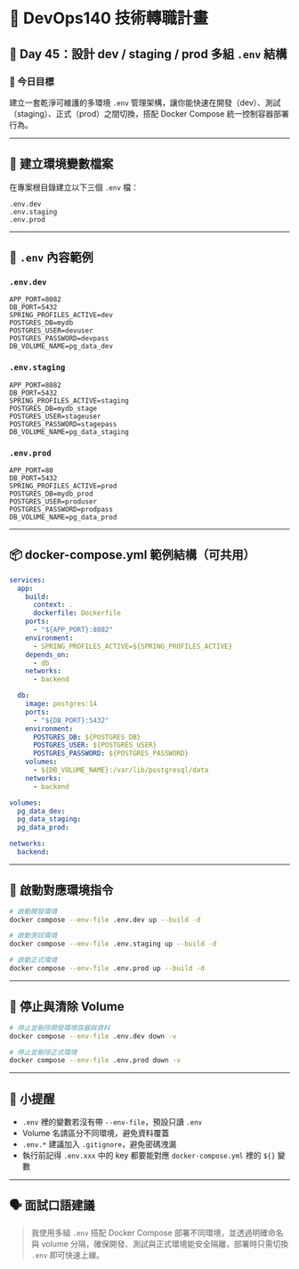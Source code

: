 # 🧩 DevOps140 技術轉職計畫

## 📅 Day 45：設計 dev / staging / prod 多組 `.env` 結構

### 🎯 今日目標

建立一套乾淨可維護的多環境 `.env` 管理架構，讓你能快速在開發（dev）、測試（staging）、正式（prod）之間切換，搭配 Docker Compose 統一控制容器部署行為。

---

## 📁 建立環境變數檔案

在專案根目錄建立以下三個 `.env` 檔：

```
.env.dev
.env.staging
.env.prod
```

---

## 📝 `.env` 內容範例

### `.env.dev`

```dotenv
APP_PORT=8082
DB_PORT=5432
SPRING_PROFILES_ACTIVE=dev
POSTGRES_DB=mydb
POSTGRES_USER=devuser
POSTGRES_PASSWORD=devpass
DB_VOLUME_NAME=pg_data_dev
```

### `.env.staging`

```dotenv
APP_PORT=8082
DB_PORT=5432
SPRING_PROFILES_ACTIVE=staging
POSTGRES_DB=mydb_stage
POSTGRES_USER=stageuser
POSTGRES_PASSWORD=stagepass
DB_VOLUME_NAME=pg_data_staging
```

### `.env.prod`

```dotenv
APP_PORT=80
DB_PORT=5432
SPRING_PROFILES_ACTIVE=prod
POSTGRES_DB=mydb_prod
POSTGRES_USER=produser
POSTGRES_PASSWORD=prodpass
DB_VOLUME_NAME=pg_data_prod
```

---

## 📦 docker-compose.yml 範例結構（可共用）

```yaml
services:
  app:
    build:
      context: .
      dockerfile: Dockerfile
    ports:
      - "${APP_PORT}:8082"
    environment:
      - SPRING_PROFILES_ACTIVE=${SPRING_PROFILES_ACTIVE}
    depends_on:
      - db
    networks:
      - backend

  db:
    image: postgres:14
    ports:
      - "${DB_PORT}:5432"
    environment:
      POSTGRES_DB: ${POSTGRES_DB}
      POSTGRES_USER: ${POSTGRES_USER}
      POSTGRES_PASSWORD: ${POSTGRES_PASSWORD}
    volumes:
      - ${DB_VOLUME_NAME}:/var/lib/postgresql/data
    networks:
      - backend

volumes:
  pg_data_dev:
  pg_data_staging:
  pg_data_prod:

networks:
  backend:
```

---

## 🚀 啟動對應環境指令

```bash
# 啟動開發環境
docker compose --env-file .env.dev up --build -d

# 啟動測試環境
docker compose --env-file .env.staging up --build -d

# 啟動正式環境
docker compose --env-file .env.prod up --build -d
```

---

## 🛑 停止與清除 Volume

```bash
# 停止並刪除開發環境容器與資料
docker compose --env-file .env.dev down -v

# 停止並刪除正式環境
docker compose --env-file .env.prod down -v
```

---

## 🧠 小提醒

- `.env` 裡的變數若沒有帶 `--env-file`，預設只讀 `.env`
- Volume 名請區分不同環境，避免資料覆蓋
- `.env.*` 建議加入 `.gitignore`，避免密碼洩漏
- 執行前記得 `.env.xxx` 中的 key 都要能對應 `docker-compose.yml` 裡的 `${}` 變數

---

## 🗣️ 面試口語建議

> 我使用多組 `.env` 搭配 Docker Compose 部署不同環境，並透過明確命名與 volume 分隔，確保開發、測試與正式環境能安全隔離，部署時只需切換 `.env` 即可快速上線。

